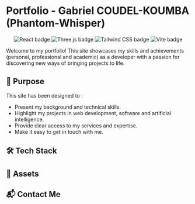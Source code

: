 # Portfolio - Gabriel COUDEL-KOUMBA (Phantom-Whisper)

<div align="center">
<img src="https://img.shields.io/badge/-ReactJs-61DAFB?logo=react&logoColor=white&style=for-the-badge"  alt="React badge"/>
<img src="https://img.shields.io/badge/-Three.js-black?style=for-the-badge&logo=three.js&logoColor=white"  alt="Three.js badge"/>
<img src="https://img.shields.io/badge/-Tailwind_CSS-38B2AC?style=for-the-badge&logo=tailwind-css&logoColor=white"  alt="Tailwind CSS badge"/>
<img src="https://img.shields.io/badge/-Vite-41B883?style=for-the-badge&logo=vite&logoColor=white"  alt="Vite badge"/>
</div>

Welcome to my portfolio! This site showcases my skills and achievements (personal, professional and academic) as a developer with a passion for discovering new ways of bringing projects to life.

## 🎯 Purpose
This site has been designed to :
- Present my background and technical skills.
- Highlight my projects in web development, software and artificial intelligence.
- Provide clear access to my services and expertise.
- Make it easy to get in touch with me.

## 🛠 Tech Stack

## 🔗 Assets

## 📬 Contact Me
